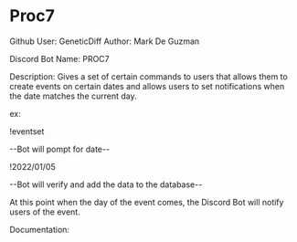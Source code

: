 # Proc7
Github User: GeneticDiff
Author: Mark De Guzman

Discord Bot Name: PROC7

Description:
Gives a set of certain commands to users that allows them to create events on certain dates and allows users to set notifications when
the date matches the current day. 

ex: 

!eventset <Event-Name>

--Bot will pompt for date--

!2022/01/05

--Bot will verify and add the data to the database--

At this point when the day of the event comes, the Discord Bot will notify users of the event.

Documentation:



